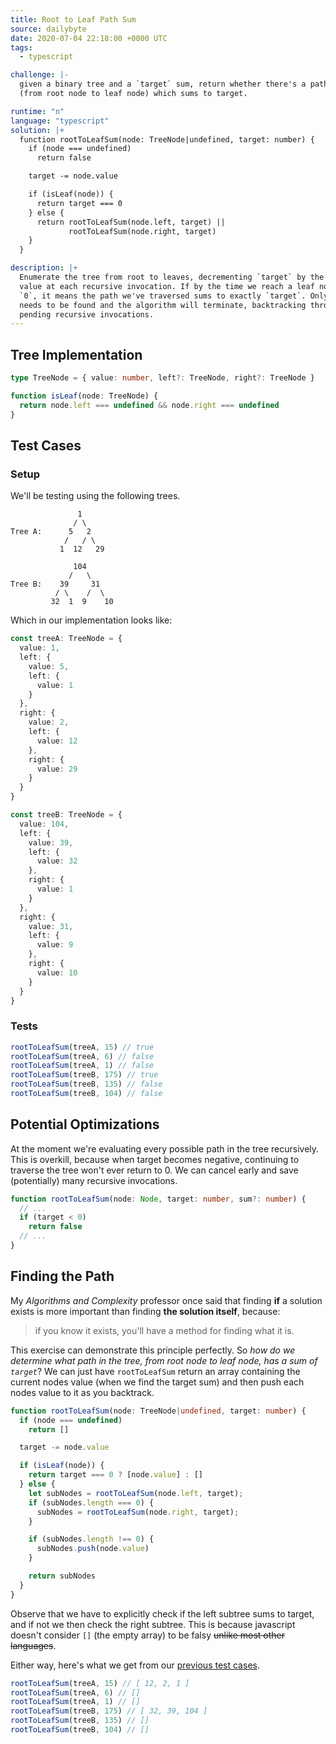 ```yaml
---
title: Root to Leaf Path Sum
source: dailybyte
date: 2020-07-04 22:18:00 +0000 UTC
tags:
  - typescript

challenge: |-
  given a binary tree and a `target` sum, return whether there's a path in the tree
  (from root node to leaf node) which sums to target.

runtime: "n"
language: "typescript"
solution: |+
  function rootToLeafSum(node: TreeNode|undefined, target: number) {
    if (node === undefined)
      return false

    target -= node.value

    if (isLeaf(node)) {
      return target === 0
    } else {
      return rootToLeafSum(node.left, target) ||
             rootToLeafSum(node.right, target)
    }
  }

description: |+
  Enumerate the tree from root to leaves, decrementing `target` by the current nodes
  value at each recursive invocation. If by the time we reach a leaf node, `target` is
  `0`, it means the path we've traversed sums to exactly `target`. Only one such path
  needs to be found and the algorithm will terminate, backtracking through any
  pending recursive invocations.
---
```


## Tree Implementation

```typescript
type TreeNode = { value: number, left?: TreeNode, right?: TreeNode }

function isLeaf(node: TreeNode) {
  return node.left === undefined && node.right === undefined
}
```

## Test Cases
### Setup

We'll be testing using the following trees.

```text
               1
              / \
Tree A:      5   2
            /   / \
           1  12   29

              104
             /   \
Tree B:    39     31
          / \    /  \
         32  1  9    10
```

Which in our implementation looks like:

```typescript
const treeA: TreeNode = {
  value: 1,
  left: {
    value: 5,
    left: {
      value: 1
    }
  },
  right: {
    value: 2,
    left: {
      value: 12
    },
    right: {
      value: 29
    }
  }
}

const treeB: TreeNode = {
  value: 104,
  left: {
    value: 39,
    left: {
      value: 32
    },
    right: {
      value: 1
    }
  },
  right: {
    value: 31,
    left: {
      value: 9
    },
    right: {
      value: 10
    }
  }
}
```

### Tests
```typescript
rootToLeafSum(treeA, 15) // true
rootToLeafSum(treeA, 6) // false
rootToLeafSum(treeA, 1) // false
rootToLeafSum(treeB, 175) // true
rootToLeafSum(treeB, 135) // false
rootToLeafSum(treeB, 104) // false
```

## Potential Optimizations
At the moment we're evaluating every possible path in the tree recursively. This is
overkill, because when target becomes negative, continuing to traverse the tree won't
ever return to 0. We can cancel early and save (potentially) many recursive invocations.

```typescript
function rootToLeafSum(node: Node, target: number, sum?: number) {
  // ...
  if (target < 0)
    return false
  // ...
}
```

## Finding the Path
My *Algorithms and Complexity* professor once said that finding **if** a solution exists is
more important than finding **the solution itself**, because:

> if you know it exists, you'll have a method for finding what it is.

This exercise can demonstrate this principle perfectly. So *how do we determine what
path in the tree, from root node to leaf node, has a sum of `target`*? We can just
have `rootToLeafSum` return an array containing the current nodes value (when we find
the target sum) and then push each nodes value to it as you backtrack.

```typescript
function rootToLeafSum(node: TreeNode|undefined, target: number) {
  if (node === undefined)
    return []

  target -= node.value

  if (isLeaf(node)) {
    return target === 0 ? [node.value] : []
  } else {
    let subNodes = rootToLeafSum(node.left, target);
    if (subNodes.length === 0) {
      subNodes = rootToLeafSum(node.right, target);
    }

    if (subNodes.length !== 0) {
      subNodes.push(node.value)
    }

    return subNodes
  }
}
```

Observe that we have to explicitly check if the left subtree sums to target, and if
not we then check the right subtree. This is because javascript doesn't consider `[]`
(the empty array) to be falsy ~~unlike most other languages~~.

Either way, here's what we get from our [previous test cases](#tests).

```typescript
rootToLeafSum(treeA, 15) // [ 12, 2, 1 ]
rootToLeafSum(treeA, 6) // []
rootToLeafSum(treeA, 1) // []
rootToLeafSum(treeB, 175) // [ 32, 39, 104 ]
rootToLeafSum(treeB, 135) // []
rootToLeafSum(treeB, 104) // []
```
